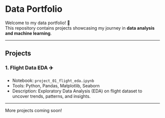 # Data Portfolio  

Welcome to my data portfolio! 🚀  
This repository contains projects showcasing my journey in **data analysis and machine learning**.  

---

## Projects  

### 1. Flight Data EDA ✈️  
- Notebook: `project_01_flight_eda.ipynb`  
- Tools: Python, Pandas, Matplotlib, Seaborn  
- Description: Exploratory Data Analysis (EDA) on flight dataset to uncover trends, patterns, and insights.  

---

More projects coming soon!
